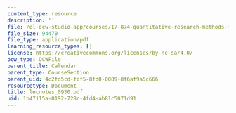 ```yaml
---
content_type: resource
description: ''
file: /ol-ocw-studio-app/courses/17-874-quantitative-research-methods-multivariate-spring-2004/1b47115a8192728c4fd4ab81c5071d91_lecnotes_0930.pdf
file_size: 94470
file_type: application/pdf
learning_resource_types: []
license: https://creativecommons.org/licenses/by-nc-sa/4.0/
ocw_type: OCWFile
parent_title: Calendar
parent_type: CourseSection
parent_uid: 4c2fd5cd-fcf5-8fd0-0089-8f6af9a5c666
resourcetype: Document
title: lecnotes_0930.pdf
uid: 1b47115a-8192-728c-4fd4-ab81c5071d91
---
```

